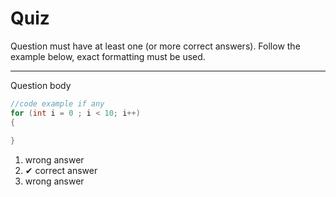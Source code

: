# Quiz

Question must have at least one (or more correct answers). Follow the example below, exact formatting must be used.

---
Question body

```csharp
//code example if any
for (int i = 0 ; i < 10; i++)
{
  
}
```

1. wrong answer
1. ✔ correct answer
1. wrong answer
